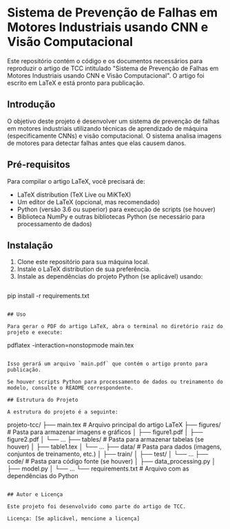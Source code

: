 # Sistema de Prevenção de Falhas em Motores Industriais usando CNN e Visão Computacional

Este repositório contém o código e os documentos necessários para reproduzir o artigo de TCC intitulado "Sistema de Prevenção de Falhas em Motores Industriais usando CNN e Visão Computacional". O artigo foi escrito em LaTeX e está pronto para publicação.

## Introdução

O objetivo deste projeto é desenvolver um sistema de prevenção de falhas em motores industriais utilizando técnicas de aprendizado de máquina (especificamente CNNs) e visão computacional. O sistema analisa imagens de motores para detectar falhas antes que elas causem danos.

## Pré-requisitos

Para compilar o artigo LaTeX, você precisará de:
- LaTeX distribution (TeX Live ou MiKTeX)
- Um editor de LaTeX (opcional, mas recomendado)
- Python (versão 3.6 ou superior) para execução de scripts (se houver)
- Biblioteca NumPy e outras bibliotecas Python (se necessário para processamento de dados)

## Instalação

1. Clone este repositório para sua máquina local.
2. Instale o LaTeX distribution de sua preferência.
3. Instale as dependências do projeto Python (se aplicável) usando:
   ```
pip install -r requirements.txt
   ```

## Uso

Para gerar o PDF do artigo LaTeX, abra o terminal no diretório raiz do projeto e execute:

```
pdflatex -interaction=nonstopmode main.tex
```

Isso gerará um arquivo `main.pdf` que contém o artigo pronto para publicação.

Se houver scripts Python para processamento de dados ou treinamento do modelo, consulte o README correspondente.

## Estrutura do Projeto

A estrutura do projeto é a seguinte:

```
projeto-tcc/
├── main.tex          # Arquivo principal do artigo LaTeX
├── figures/          # Pasta para armazenar imagens e gráficos
│   ├── figure1.pdf
│   ├── figure2.pdf
│   └── ...
├── tables/           # Pasta para armazenar tabelas (se houver)
│   ├── table1.tex
│   └── ...
├── data/             # Pasta para dados (imagens, conjuntos de treinamento, etc.)
│   ├── train/
│   ├── test/
│   └── ...
├── code/             # Pasta para código fonte (se houver)
│   ├── data_processing.py
│   ├── model.py
│   └── ...
└── requirements.txt  # Arquivo com as dependências do Python
```

## Autor e Licença

Este projeto foi desenvolvido como parte do artigo de TCC.

Licença: [Se aplicável, mencione a licença]